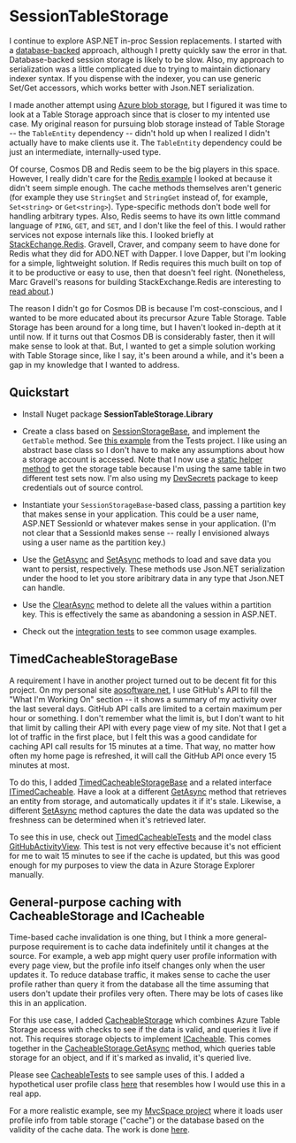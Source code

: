 # SessionTableStorage

I continue to explore ASP.NET in-proc Session replacements. I started with a [database-backed](https://github.com/adamosoftware/SessionData) approach, although I pretty quickly saw the error in that. Database-backed session storage is likely to be slow. Also, my approach to serialization was a little complicated due to trying to maintain dictionary indexer syntax. If you dispense with the indexer, you can use generic Set/Get accessors, which works better with Json.NET serialization.

I made another attempt using [Azure blob storage](https://github.com/adamosoftware/JsonStorage), but I figured it was time to look at a Table Storage approach since that is closer to my intented use case. My original reason for pursuing blob storage instead of Table Storage -- the `TableEntity` dependency -- didn't hold up when I realized I didn't actually have to make clients use it. The `TableEntity` dependency could be just an intermediate, internally-used type.

Of course, Cosmos DB and Redis seem to be the big players in this space. However, I really didn't care for the [Redis example](https://docs.microsoft.com/en-us/azure/azure-cache-for-redis/cache-web-app-howto) I looked at because it didn't seem simple enough. The cache methods themselves aren't generic (for example they use `StringSet` and `StringGet` instead of, for example, `Set<string>` or `Get<string>`). Type-specific methods don't bode well for handling arbitrary types. Also, Redis seems to have its own little command language of `PING`, `GET`, and `SET`, and I don't like the feel of this. I would rather services not expose internals like this. I looked briefly at [StackEchange.Redis](https://github.com/StackExchange/StackExchange.Redis). Gravell, Craver, and company seem to have done for Redis what they did for ADO.NET with Dapper. I love Dapper, but I'm looking for a simple, lightweight solution. If Redis requires this much built on top of it to be productive or easy to use, then that doesn't feel right. (Nonetheless, Marc Gravell's reasons for building StackExchange.Redis are interesting to [read about](https://blog.marcgravell.com/2014/03/so-i-went-and-wrote-another-redis-client.html).)

The reason I didn't go for Cosmos DB is because I'm cost-conscious, and I wanted to be more educated about its precursor Azure Table Storage. Table Storage has been around for a long time, but I haven't looked in-depth at it until now. If it turns out that Cosmos DB is considerably faster, then it will make sense to look at that. But, I wanted to get a simple solution working with Table Storage since, like I say, it's been around a while, and it's been a gap in my knowledge that I wanted to address.

## Quickstart

- Install Nuget package **SessionTableStorage.Library**

- Create a class based on [SessionStorageBase](https://github.com/adamosoftware/SessionTableStorage/blob/master/SessionTableStorage.Library/SessionStorageBase.cs), and implement the `GetTable` method. See [this example](https://github.com/adamosoftware/SessionTableStorage/blob/master/Tests/Classes/MySession.cs) from the Tests project. I like using an abstract base class so I don't have to make any assumptions about how a storage account is accessed. Note that I now use a [static helper method](https://github.com/adamosoftware/SessionTableStorage/blob/master/Tests/Classes/CloudTableHelper.cs) to get the storage table because I'm using the same table in two different test sets now. I'm also using my [DevSecrets](https://github.com/adamosoftware/DevSecrets) package to keep credentials out of source control.

- Instantiate your `SessionStorageBase`-based class, passing a partition key that makes sense in your application. This could be a user name, ASP.NET SessionId or whatever makes sense in your application. (I'm not clear that a SessionId makes sense -- really I envisioned always using a user name as the partition key.)

- Use the [GetAsync](https://github.com/adamosoftware/SessionTableStorage/blob/master/SessionTableStorage.Library/SessionStorageBase.cs#L57) and [SetAsync](https://github.com/adamosoftware/SessionTableStorage/blob/master/SessionTableStorage.Library/SessionStorageBase.cs#L37) methods to load and save data you want to persist, respectively. These methods use Json.NET serialization under the hood to let you store aribitrary data in any type that Json.NET can handle.

- Use the [ClearAsync](https://github.com/adamosoftware/SessionTableStorage/blob/master/SessionTableStorage.Library/SessionStorageBase.cs#L85) method to delete all the values within a partition key. This is effectively the same as abandoning a session in ASP.NET.

- Check out the [integration tests](https://github.com/adamosoftware/SessionTableStorage/blob/master/Tests/BaseTests.cs) to see common usage examples.

## TimedCacheableStorageBase

A requirement I have in another project turned out to be decent fit for this project. On my personal site [aosoftware.net](https://aosoftware.net/), I use GitHub's API to fill the "What I'm Working On" section -- it shows a summary of my activity over the last several days. GitHub API calls are limited to a certain maximum per hour or something. I don't remember what the limit is, but I don't want to hit that limit by calling their API with every page view of my site. Not that I get a lot of traffic in the first place, but I felt this was a good candidate for caching API call results for 15 minutes at a time. That way, no matter how often my home page is refreshed, it will call the GitHub API once every 15 minutes at most.

To do this, I added [TimedCacheableStorageBase](https://github.com/adamosoftware/SessionTableStorage/blob/master/SessionTableStorage.Library/TimedCacheableStorage.cs) and a related interface [ITimedCacheable](https://github.com/adamosoftware/SessionTableStorage/blob/master/SessionTableStorage.Library/Interfaces/ITimedCacheable.cs). Have a look at a different [GetAsync](https://github.com/adamosoftware/SessionTableStorage/blob/master/SessionTableStorage.Library/TimedCacheableStorage.cs#L41) method that retrieves an entity from storage, and automatically updates it if it's stale. Likewise, a different [SetAsync](https://github.com/adamosoftware/SessionTableStorage/blob/master/SessionTableStorage.Library/TimedCacheableStorage.cs#L82) method captures the date the data was updated so the freshness can be determined when it's retrieved later.

To see this in use, check out [TimedCacheableTests](https://github.com/adamosoftware/SessionTableStorage/blob/master/Tests/TimedCacheableTests.cs) and the model class [GitHubActivityView](https://github.com/adamosoftware/SessionTableStorage/blob/master/Tests/Models/GithubActivityView.cs). This test is not very effective because it's not efficient for me to wait 15 minutes to see if the cache is updated, but this was good enough for my purposes to view the data in Azure Storage Explorer manually.

## General-purpose caching with CacheableStorage and ICacheable

Time-based cache invalidation is one thing, but I think a more general-purpose requirement is to cache data indefinitely until it changes at the source. For example, a web app might query user profile information with every page view, but the profile info itself changes only when the user updates it. To reduce database traffic, it makes sense to cache the user profile rather than query it from the database all the time assuming that users don't update their profiles very often. There may be lots of cases like this in an application.

For this use case, I added [CacheableStorage](https://github.com/adamosoftware/SessionTableStorage/blob/master/SessionTableStorage.Library/CacheableStorage.cs) which combines Azure Table Storage access with checks to see if the data is valid, and queries it live if not. This requires storage objects to implement [ICacheable](https://github.com/adamosoftware/SessionTableStorage/blob/master/SessionTableStorage.Library/Interfaces/ICacheable.cs). This comes together in the [CacheableStorage.GetAsync](https://github.com/adamosoftware/SessionTableStorage/blob/master/SessionTableStorage.Library/CacheableStorage.cs#L38) method, which queries table storage for an object, and if it's marked as invalid, it's queried live.

Please see [CacheableTests](https://github.com/adamosoftware/SessionTableStorage/blob/master/Tests/CacheableTests.cs) to see sample uses of this. I added a hypothetical user profile class [here](https://github.com/adamosoftware/SessionTableStorage/blob/master/Tests/Models/UserProfile.cs) that resembles how I would use this in a real app.

For a more realistic example, see my [MvcSpace project](https://github.com/adamosoftware/MvcSpace/blob/master/MvcSpace.App/BaseController.cs#L36) where it loads user profile info from table storage ("cache") or the database based on the validity of the cache data. The work is done [here](https://github.com/adamosoftware/SessionTableStorage/blob/master/SessionTableStorage.Library/CacheableStorage.cs#L78).


